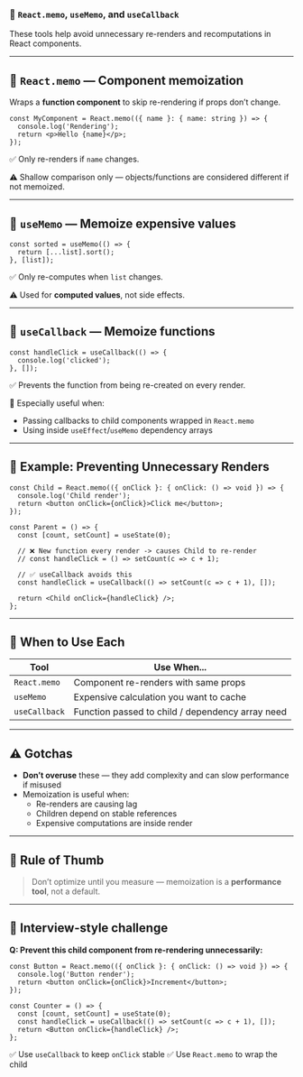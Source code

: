 ### 📘 `React.memo`, `useMemo`, and `useCallback`

These tools help avoid unnecessary re-renders and recomputations in React components.

------

## 🔹 `React.memo` — Component memoization

Wraps a **function component** to skip re-rendering if props don’t change.

```tsx
const MyComponent = React.memo(({ name }: { name: string }) => {
  console.log('Rendering');
  return <p>Hello {name}</p>;
});
```

✅ Only re-renders if `name` changes.

⚠️ Shallow comparison only — objects/functions are considered different if not memoized.

------

## 🔹 `useMemo` — Memoize expensive values

```tsx
const sorted = useMemo(() => {
  return [...list].sort();
}, [list]);
```

✅ Only re-computes when `list` changes.

⚠️ Used for **computed values**, not side effects.

------

## 🔹 `useCallback` — Memoize functions

```tsx
const handleClick = useCallback(() => {
  console.log('clicked');
}, []);
```

✅ Prevents the function from being re-created on every render.

📌 Especially useful when:

- Passing callbacks to child components wrapped in `React.memo`
- Using inside `useEffect`/`useMemo` dependency arrays

------

## 🔸 Example: Preventing Unnecessary Renders

```tsx
const Child = React.memo(({ onClick }: { onClick: () => void }) => {
  console.log('Child render');
  return <button onClick={onClick}>Click me</button>;
});

const Parent = () => {
  const [count, setCount] = useState(0);

  // ❌ New function every render -> causes Child to re-render
  // const handleClick = () => setCount(c => c + 1);

  // ✅ useCallback avoids this
  const handleClick = useCallback(() => setCount(c => c + 1), []);

  return <Child onClick={handleClick} />;
};
```

------

## 🔹 When to Use Each

| Tool          | Use When...                                      |
| ------------- | ------------------------------------------------ |
| `React.memo`  | Component re-renders with same props             |
| `useMemo`     | Expensive calculation you want to cache          |
| `useCallback` | Function passed to child / dependency array need |

------

## ⚠️ Gotchas

- **Don’t overuse** these — they add complexity and can slow performance if misused
- Memoization is useful when:
  - Re-renders are causing lag
  - Children depend on stable references
  - Expensive computations are inside render

------

## 🧠 Rule of Thumb

> Don’t optimize until you measure — memoization is a **performance tool**, not a default.

------

## 🧪 Interview-style challenge

**Q: Prevent this child component from re-rendering unnecessarily:**

```tsx
const Button = React.memo(({ onClick }: { onClick: () => void }) => {
  console.log('Button render');
  return <button onClick={onClick}>Increment</button>;
});

const Counter = () => {
  const [count, setCount] = useState(0);
  const handleClick = useCallback(() => setCount(c => c + 1), []);
  return <Button onClick={handleClick} />;
};
```

✅ Use `useCallback` to keep `onClick` stable
 ✅ Use `React.memo` to wrap the child

